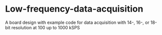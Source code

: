 # Low-frequency-data-acquisition
A board design with example code for data acquisition with 14-, 16-, or 18-bit resolution at 100 up to 1000 kSPS
